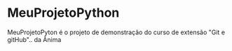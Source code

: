 # MeuProjetoPython
MeuProjetoPyton é o projeto de demonstração do curso de extensão "Git e gitHub".. da Ânima
